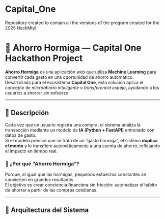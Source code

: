 # Capital_One
Repository created to contain all the versions of the program created for the 2025 HackMty!

# 🐜 Ahorro Hormiga — Capital One Hackathon Project

**Ahorro Hormiga** es una aplicación web que utiliza **Machine Learning** para convertir cada gasto en una oportunidad de ahorro automático.  
Desarrollada para el ecosistema **Capital One**, esta solución aplica el concepto de *microahorro inteligente* o *transferencia espejo*, ayudando a los usuarios a ahorrar sin esfuerzo.

---

## 🚀 Descripción

Cada vez que un usuario registra una compra, el sistema analiza la transacción mediante un modelo de **IA (Python + FastAPI)** entrenado con datos de gasto.  
Si el modelo predice que se trata de un “gasto hormiga”, el sistema **duplica el monto** y lo transfiere automáticamente a una cuenta de ahorro, reflejando el impacto en tiempo real.

### 🧠 ¿Por qué “Ahorro Hormiga”?

Porque, al igual que las hormigas, pequeños esfuerzos constantes se convierten en grandes resultados.  
El objetivo es crear conciencia financiera sin fricción: automatizar el hábito de ahorrar a partir de las compras cotidianas.

---

## 🧩 Arquitectura del Sistema
